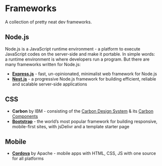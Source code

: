 # Frameworks

A collection of pretty neat dev frameworks.

## Node.js

Node.js is a JavaScript runtime environment - a platform to execute JavaScript codes on the server-side and make it portable.
In simple words: a runtime environment is where developers run a program.
But there are many frameworks written for Node.js:

- **[Express.js][expressjs]** - fast, un-opinionated, minimalist web framework for Node.js
- **[Nest.js][nestjs]** - a progressive Node.js framework for building efficient, reliable and scalable server-side applications

## CSS

- **Carbon** by IBM - consisting of the [Carbon Design System][carbon-system] & its [Carbon Components][carbon-components]
- **[Bootstrap][bootstrap]** - the world’s most popular framework for building responsive, mobile-first sites, with jsDelivr and a template starter page

## Mobile

- **[Cordova][cordova]** by Apache - mobile apps with HTML, CSS, JS with one source for all platforms

[bootstrap]: https://getbootstrap.com/
[carbon-components]: https://the-carbon-components.netlify.com/
[carbon-system]: https://www.carbondesignsystem.com/
[cordova]: https://cordova.apache.org/
[expressjs]: https://expressjs.com/
[nestjs]: https://nestjs.com/
